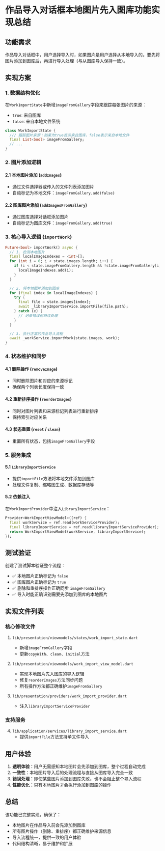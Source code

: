 # 作品导入对话框本地图片先入图库功能实现总结

## 功能需求
作品导入对话框中，用户选择导入时，如果图片是用户选择从本地导入的，要先将图片添加到图库后，再进行导入处理（与从图库导入保持一致）。

## 实现方案

### 1. 数据结构优化
在`WorkImportState`中新增`imageFromGallery`字段来跟踪每张图片的来源：
- `true`: 来自图库
- `false`: 来自本地文件系统

```dart
class WorkImportState {
  /// 跟踪图片来源：如果为true表示来自图库，false表示来自本地文件
  final List<bool> imageFromGallery;
  // ...
}
```

### 2. 图片添加逻辑
#### 2.1 本地图片添加 (`addImages`)
- 通过文件选择器或传入的文件列表添加图片
- 自动标记为本地文件：`imageFromGallery.add(false)`

#### 2.2 图库图片添加 (`addImagesFromGallery`)
- 通过图库选择对话框添加图片
- 自动标记为图库文件：`imageFromGallery.add(true)`

### 3. 核心导入逻辑 (`importWork`)

```dart
Future<bool> importWork() async {
  // 1. 检测本地图片
  final localImageIndexes = <int>[];
  for (int i = 0; i < state.images.length; i++) {
    if (i < state.imageFromGallery.length && !state.imageFromGallery[i]) {
      localImageIndexes.add(i);
    }
  }

  // 2. 将本地图片添加到图库
  for (final index in localImageIndexes) {
    try {
      final file = state.images[index];
      await _libraryImportService.importFile(file.path);
    } catch (e) {
      // 记录错误但继续处理
    }
  }

  // 3. 执行正常的作品导入流程
  await _workService.importWork(state.images, work);
}
```

### 4. 状态维护和同步

#### 4.1 删除操作 (`removeImage`)
- 同时删除图片和对应的来源标记
- 确保两个列表长度保持一致

#### 4.2 重新排序操作 (`reorderImages`)
- 同时对图片列表和来源标记列表进行重新排序
- 保持索引对应关系

#### 4.3 状态重置 (`reset` / `clean`)
- 重置所有状态，包括`imageFromGallery`字段

### 5. 服务集成

#### 5.1 `LibraryImportService`
- 提供`importFile`方法将本地文件添加到图库
- 处理文件复制、缩略图生成、数据库存储等

#### 5.2 依赖注入
在`WorkImportProvider`中注入`LibraryImportService`：
```dart
Provider<WorkImportViewModel>((ref) {
  final workService = ref.read(workServiceProvider);
  final libraryImportService = ref.read(libraryImportServiceProvider);
  return WorkImportViewModel(workService, libraryImportService);
});
```

## 测试验证

创建了测试脚本验证整个流程：
- ✅ 本地图片正确标记为 `false`
- ✅ 图库图片正确标记为 `true`
- ✅ 删除和重排序操作正确同步 `imageFromGallery`
- ✅ 导入时能正确识别需要先添加到图库的本地图片

## 实现文件列表

### 核心修改文件
1. `lib/presentation/viewmodels/states/work_import_state.dart`
   - 新增`imageFromGallery`字段
   - 更新`copyWith`、`clean`、`initial`方法

2. `lib/presentation/viewmodels/work_import_view_model.dart`
   - 实现本地图片先入图库的导入逻辑
   - 修复`reorderImages`方法同步问题
   - 所有操作方法都正确维护`imageFromGallery`

3. `lib/presentation/providers/work_import_provider.dart`
   - 注入`libraryImportServiceProvider`

### 支持服务
4. `lib/application/services/library_import_service.dart`
   - 提供`importFile`方法支持单文件导入

## 用户体验

1. **透明体验**：用户无需感知本地图片会先添加到图库，整个过程自动完成
2. **一致性**：本地图片导入后的处理流程与直接从图库导入完全一致
3. **错误处理**：即使某些图片添加到图库失败，也不会阻止整个导入流程
4. **性能优化**：只有本地图片才会执行添加到图库的操作

## 总结

该功能已完整实现，确保了：
- 本地图片在作品导入前会先添加到图库
- 所有图片操作（删除、重排序）都正确维护来源信息
- 导入流程统一，提供一致的用户体验
- 代码结构清晰，易于维护和扩展
